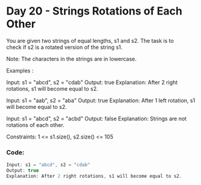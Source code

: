 # Day 20 - Strings Rotations of Each Other

You are given two strings of equal lengths, s1 and s2. The task is to check if s2 is a rotated version of the string s1.

Note: The characters in the strings are in lowercase.

Examples :

Input: s1 = "abcd", s2 = "cdab"
Output: true
Explanation: After 2 right rotations, s1 will become equal to s2.

Input: s1 = "aab", s2 = "aba"
Output: true
Explanation: After 1 left rotation, s1 will become equal to s2.

Input: s1 = "abcd", s2 = "acbd"
Output: false
Explanation: Strings are not rotations of each other.

Constraints:
1 <= s1.size(), s2.size() <= 105

### Code:
```java
Input: s1 = "abcd", s2 = "cdab"
Output: true
Explanation: After 2 right rotations, s1 will become equal to s2.

```